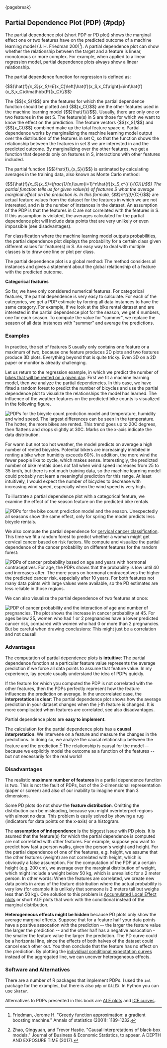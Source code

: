 

{pagebreak}

## Partial Dependence Plot (PDP) {#pdp}

The partial dependence plot (short PDP or PD plot) shows the marginal effect one or two features have on the predicted outcome of a machine learning model (J. H. Friedman 2001[^Friedman2001]). 
A partial dependence plot can show whether the relationship between the target and a feature is linear, monotonous or more complex.
For example, when applied to a linear regression model, partial dependence plots always show a linear relationship.

<!-- *Keywords: partial dependence plots, PDP, PD plot, marginal means, predictive margins, marginal effects* -->

The partial dependence function for regression is defined as:

{$$}\hat{f}_{x_S}(x_S)=E_{x_C}\left[\hat{f}(x_S,x_C)\right]=\int\hat{f}(x_S,x_C)d\mathbb{P}(x_C){/$$}

The {$$}x_S{/$$} are the features for which the partial dependence function should be plotted and {$$}x_C{/$$} are the other features used in the machine learning model {$$}\hat{f}{/$$}.
Usually, there are only one or two features in the set S.
The feature(s) in S are those for which we want to know the effect on the prediction.
The feature vectors {$$}x_S{/$$} and {$$}x_C{/$$} combined make up the total feature space x.
Partial dependence works by marginalizing the machine learning model output over the distribution of the features in set C, so that the function shows the relationship between the features in set S we are interested in and the predicted outcome.
By marginalizing over the other features, we get a function that depends only on features in S, interactions with other features included.

The partial function {$$}\hat{f}_{x_S}{/$$} is estimated by calculating averages in the training data, also known as Monte Carlo method:

{$$}\hat{f}_{x_S}(x_S)=\frac{1}{n}\sum_{i=1}^n\hat{f}(x_S,x^{(i)}_{C}){/$$}
The partial function tells us for given value(s) of features S what the average marginal effect on the prediction is.
In this formula, {$$}x^{(i)}_{C}{/$$} are actual feature values from the dataset for the features in which we are not interested, and n is the number of instances in the dataset.
An assumption of the PDP is that the features in C are not correlated with the features in S. 
If this assumption is violated, the averages calculated for the partial dependence plot will include data points that are very unlikely or even impossible (see disadvantages).

For classification where the machine learning model outputs probabilities, the partial dependence plot displays the probability for a certain class given different values for feature(s) in S.
An easy way to deal with multiple classes is to draw one line or plot per class.


The partial dependence plot is a global method:
The method considers all instances and gives a statement about the global relationship of a feature with the predicted outcome.



**Categorical features**

So far, we have only considered numerical features.
For categorical features, the partial dependence is very easy to calculate.
For each of the categories, we get a PDP estimate by forcing all data instances to have the same category.
For example, if we look at the bike rental dataset and are interested in the partial dependence plot for the season,  we get 4 numbers, one for each season.
To compute the value for "summer", we replace the season of all data instances with "summer" and average the predictions.



### Examples

In practice, the set of features S usually only contains one feature or a maximum of two, because one feature produces 2D plots and two features produce 3D plots.
Everything beyond that is quite tricky.
Even 3D on a 2D paper or monitor is already challenging.

Let us return to the regression example, in which we predict the number of [bikes that will be rented on a given day](#bike-data).
First we fit a machine learning model, then we analyze the partial dependencies.
In this case, we have fitted a random forest to predict the number of bicycles and use the partial dependence plot to visualize the relationships the model has learned.
The influence of the weather features on the predicted bike counts is visualized in the following figure.

![PDPs for the bicycle count prediction model and temperature, humidity and wind speed. The largest differences can be seen in the temperature. The hotter, the more bikes are rented. This trend goes up to 20C degrees, then flattens and drops slightly at 30C. Marks on the x-axis indicate the data distribution.](images/pdp-bike-1.png)

For warm but not too hot weather, the model predicts on average a high number of rented bicycles.
Potential bikers are increasingly inhibited in renting a bike when humidity exceeds 60%.
In addition, the more wind the fewer people like to cycle, which makes sense.
Interestingly, the predicted number of bike rentals does not fall when wind speed increases from 25 to 35 km/h, but there is not much training data, so the machine learning model could probably not learn a meaningful prediction for this range.
At least intuitively, I would expect the number of bicycles to decrease with increasing wind speed, especially when the wind speed is very high.

To illustrate a partial dependence plot with a categorical feature, we examine the effect of the season feature on the predicted bike rentals.

![PDPs for the bike count prediction model and the season. Unexpectedly all seasons show the same effect, only for spring the model predicts less bicycle rentals.](images/pdp-bike-cat-1.png)

We also compute the partial dependence for [cervical cancer classification](#cervical).
This time we fit a random forest to predict whether a woman might get cervical cancer based on risk factors. 
We compute and visualize the partial dependence of the cancer probability on different features for the random forest:

![PDPs of cancer probability based on age and years with hormonal contraceptives. For age, the PDPs shows that the probability is low until 40 and increases after. The more years on hormonal contraceptives the higher the predicted cancer risk, especially after 10 years. For both features not many data points with large values were available, so the PD estimates are less reliable in those regions.](images/pdp-cervical-1.png)

We can also visualize the partial dependence of two features at once:

![PDP of cancer probability and the interaction of age and number of pregnancies. The plot shows the increase in cancer probability at 45. For ages below 25, women who had 1 or 2 pregnancies have a lower predicted cancer risk, compared with women who had 0 or more than 2 pregnancies. But be careful when drawing conclusions: This might just be a correlation and not causal!](images/pdp-cervical-2d-1.png)





### Advantages 

The computation of partial dependence plots is **intuitive**: 
The partial dependence function at a particular feature value represents the average prediction if we force all data points to assume that feature value. 
In my experience, lay people usually understand the idea of PDPs quickly.

If the feature for which you computed the PDP is not correlated with the other features, then the PDPs perfectly represent how the feature influences the prediction on average.
In the uncorrelated case, the **interpretation is clear**: 
The partial dependence plot shows how the average prediction in your dataset changes when the j-th feature is changed. 
It is more complicated when features are correlated, see also disadvantages.

Partial dependence plots are **easy to implement**.

The calculation for the partial dependence plots has a **causal interpretation**. 
We intervene on a feature and measure the changes in the predictions. 
In doing so, we analyze the causal relationship between the feature and the prediction.[^pdpCausal]
The relationship is causal for the model -- because we explicitly model the outcome as a function of the features -- but not necessarily for the real world!

### Disadvantages

The realistic **maximum number of features** in a partial dependence function is two.
This is not the fault of PDPs, but of the 2-dimensional representation (paper or screen) and also of our inability to imagine more than 3 dimensions.

Some PD plots do not show the **feature distribution**. 
Omitting the distribution can be misleading, because you might overinterpret regions with almost no data.
This problem is easily solved by showing a rug (indicators for data points on the x-axis) or a histogram.

The **assumption of independence** is the biggest issue with PD plots. 
It is asumed that the feature(s) for which the partial dependence is computed are not correlated with other features.
For example, suppose you want to predict how fast a person walks, given the person's weight and height. 
For the partial dependence of one of the features, e.g. height, we assume that the other features (weight) are not correlated with height, which is obviously a false assumption. 
For the computation of the PDP at a certain height (e.g. 200 cm), we average over the marginal distribution of weight, which might include a weight below 50 kg, which is unrealistic for a 2 meter person. 
In other words:
When the features are correlated, we create new data points in areas of the feature distribution where the actual probability is very low (for example it is unlikely that someone is 2 meters tall but weighs less than 50 kg).
One solution to this problem is [Accumulated Local Effect plots](#ale) or short ALE plots that work with the conditional instead of the marginal distribution.

**Heterogeneous effects might be hidden** because PD plots only show the average marginal effects.
Suppose that for a feature half your data points have a positive assocation with the prediction -- the larger the feature value the larger the prediction -- and the other half has a negative assocation - the smaller the feature value the larger the prediction.
The PD curve could be a horizontal line, since the effects of both halves of the dataset could cancel each other out. 
You then conclude that the feature has no effect on the prediction. 
By plotting the [individiual conditional expectation curves](#ice) instead of the aggregated line, we can uncover heterogeneous effects.


### Software and Alternatives

There are a number of R packages that implement PDPs. 
I used the `iml` package for the examples, but there is also `pdp` or `DALEX`.
In Python you can use `Skater`.

Alternatives to PDPs presented in this book are [ALE plots](#ale) and [ICE curves](#ice).



[^Friedman2001]: Friedman, Jerome H. "Greedy function approximation: a gradient boosting machine." Annals of statistics (2001): 1189-1232.

[^pdpCausal]: Zhao, Qingyuan, and Trevor Hastie. "Causal interpretations of black-box models." Journal of Business & Economic Statistics, to appear. A DEPTH AND EXPOSURE TIME (2017).
